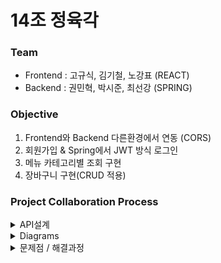 # 14조 정육각

### Team
+ Frontend : 고규식, 김기철, 노강표 (REACT)
+ Backend : 권민혁, 박시준, 최선강 (SPRING)

### Objective
1. Frontend와 Backend 다른환경에서 연동 (CORS)
2. 회원가입 & Spring에서 JWT 방식 로그인
3. 메뉴 카테고리별 조회 구현
4. 장바구니 구현(CRUD 적용)

### Project Collaboration Process
<details markdown = "1">
<summary>
API설계
</summary>
[NOTION] (https://www.notion.so/f2d135f6a3a041c2927b8819cb6aff9d) 
 <div style="width:700px; margin: auto" >

### 
|URL　　　　　|Method|설명|
|---|---|---|
|/|GET|메인 리스트|
|/api/login|POST|로그인|
|/api/signup|POST|회원가입|
|/user/kakao/callback|GET|카카오 로그인|
|/api/login/check|POST|로그인 체크|
|/api/list?category={category}|GET|쇼핑하기 리스트|
|/api/detail?productId={productId}|GET|상품 단건 조회|
|/api/cart|GET|장바구니 조회|
|/api/cart|POST|장바구니 추가|
|/api/cart|PUT|장바구니 수량 변경|
|/api/cart|DELETE|장바구니 상품 삭제|

 </div></details>

<details markdown = "1">
<summary>
Diagrams
</summary>
<img src= "https://user-images.githubusercontent.com/42162127/138402585-76a4add3-c741-44a5-8dd0-aa004123fac4.PNG">
 </div></details>

<details markdown = "1">
<summary>
문제점 / 해결과정
</summary>

## ERROR_CONNECTION_REFUSED
+ Spring의 port와 aws의 port가 상이하여 나는 에러였다. Spring port를 8090으로 변경하여 배포 후 서버에서 실행, 웹사이트에서 테스트를 하면 ERROR_CONNECTION_REFUSED 오류가 나타났다.
  aws에서는 포트를 80, 8080, 3306의 포트만 오픈해서 port 불일치 때문이었다. Spring에서 8090 port 설정을 주석처리 후 재 빌드하고 서버에 배포하니 정상으로 동작하였다.
  다음부터는 빌드하기 전 Spring 설정이 제대로 되어있는지 확인 후 빌드를 해야겠습니다.


## api설계 변경 협의
+ 프로젝트 진행중 생각했던 api설계보다 필요한 데이터들이 테스트 과정에서 추가되어 변경사항이 생각보다 잦았습니다. 프론트엔드 개발자와 대화도 많이 필요한거 같고, api설계를 하는데 있어
  많은 경험도 필요하다는 생각을 가졌습니다. 


## TeamWork
+ 하나의 사이트를 클론코딩하며 실제 운영되는 사이트의 디테일한 부분까지 보며 어떻게 프로세스가 흐르는지 생각하는 과정이었습니다. 평소 단순하게 생각하던 장바구니 추가만 하더라도 많은 생각을 가지고 코딩을 하며, 디비테이블의 구조나 객체의 동작 하나하나 생각하는 과정을 체감할 수 있었습니다. 백엔드가 단순히 데이터만 관리하여 프론트엔드에 넘기는게 아니라 큰 구조를 보고 같이 생각하며 프론트엔드 분들과 같이 개발하며 하나의 팀으로 발전할 수 있는 경험을 가졌습니다.

</details>
